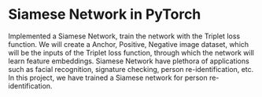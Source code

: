 # Siamese Network in PyTorch
Implemented a Siamese Network, train the network with the Triplet loss function. We will create a Anchor, Positive, Negative image dataset, which will be the inputs of the Triplet loss function, through which the network will learn feature embeddings. Siamese Network have plethora of applications such as facial recognition, signature checking, person re-identification, etc. In this project, we have trained a Siamese network for person re-identification.

